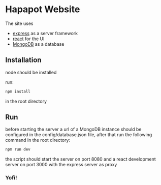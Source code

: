 # Hapapot Website


The site uses
- [express](https://www.npmjs.com/package/express) as a server framework
- [react](https://reactjs.org/) for the UI
- [MongoDB](https://www.mongodb.com/) as a database


## Installation

node should be installed

run:
```bash
npm install
```
in the root directory


## Run

before starting the server a url of a MongoDB instance should be configured in the config/database.json file, after that run the following command in the root directory:
```bash
npm run dev
```
the script should start the server on port 8080
and a react development server on port 3000 with the express server as proxy

### Yofi!
